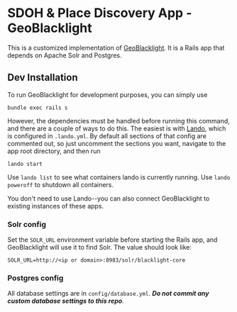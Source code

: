# SDOH & Place Discovery App - GeoBlacklight

This is a customized implementation of [GeoBlacklight](https://geoblacklight.org). It is a Rails app that depends on Apache Solr and Postgres.

## Dev Installation

To run GeoBlacklight for development purposes, you can simply use

    bundle exec rails s

However, the dependencies must be handled before running this command, and there are a couple of ways to do this. The easiest is with [Lando](https://docs.lando.dev/getting-started/installation.html), which is configured in `.lando.yml`. By default all sections of that config are commented out, so just uncomment the sections you want, navigate to the app root directory, and then run

    lando start

Use `lando list` to see what containers lando is currently running. Use `lando poweroff` to shutdown all containers.

You don't need to use Lando--you can also connect GeoBlacklight to existing instances of these apps.

### Solr config

Set the `SOLR_URL` environment variable before starting the Rails app, and GeoBlacklight will use it to find Solr. The value should look like:

    SOLR_URL=http://<ip or domain>:8983/solr/blacklight-core

### Postgres config

All database settings are in `config/database.yml`. ***Do not commit any custom database settings to this repo***.
